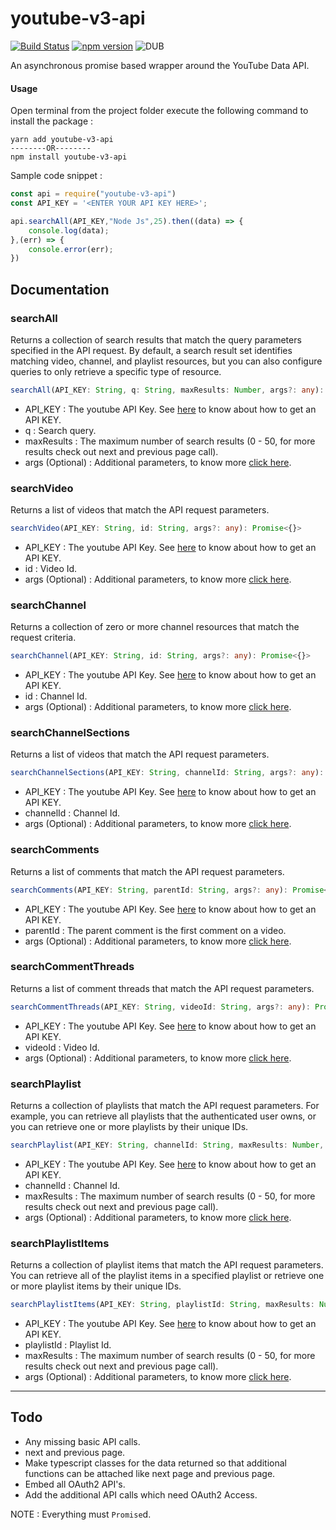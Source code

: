 # youtube-v3-api

[![Build Status](https://travis-ci.org/kanishkarj/youtube-v3-api.svg?branch=master)](https://travis-ci.org/kanishkarj/youtube-v3-api)
[![npm version](https://badge.fury.io/js/youtube-v3-api.svg)](https://badge.fury.io/js/youtube-v3-api)
![DUB](https://img.shields.io/dub/l/vibe-d.svg)

An asynchronous promise based wrapper around the YouTube Data API. 

#### Usage

Open terminal from the project folder execute the following command to install the package :

```shell
yarn add youtube-v3-api
--------OR--------
npm install youtube-v3-api 
```

Sample code snippet :

```javascript
const api = require("youtube-v3-api")
const API_KEY = '<ENTER YOUR API KEY HERE>';

api.searchAll(API_KEY,"Node Js",25).then((data) => {
    console.log(data);
},(err) => {
    console.error(err);
})
```

## Documentation

### searchAll 

Returns a collection of search results that match the query parameters specified in the API request. By default, a search result set identifies matching video, channel, and playlist resources, but you can also configure queries to only retrieve a specific type of resource. 

```typescript
searchAll(API_KEY: String, q: String, maxResults: Number, args?: any): Promise<{}>
```

* API_KEY : The youtube API Key. See [here](https://developers.google.com/youtube/v3/docs/) to know about how to get an API KEY.
* q : Search query.
* maxResults : The maximum number of search results (0 - 50, for more results check out next and previous page call).
* args (Optional) : Additional parameters, to know more [click here](https://developers.google.com/youtube/v3/docs/search/list). 

### searchVideo 

Returns a list of videos that match the API request parameters.

```typescript
searchVideo(API_KEY: String, id: String, args?: any): Promise<{}>
```

* API_KEY : The youtube API Key. See [here](https://developers.google.com/youtube/v3/docs/) to know about how to get an API KEY.
* id : Video Id.
* args (Optional) : Additional parameters, to know more [click here](https://developers.google.com/youtube/v3/docs/videos/list). 


### searchChannel 

Returns a collection of zero or more channel resources that match the request criteria.

```typescript
searchChannel(API_KEY: String, id: String, args?: any): Promise<{}>
```

* API_KEY : The youtube API Key. See [here](https://developers.google.com/youtube/v3/docs/) to know about how to get an API KEY.
* id : Channel Id.
* args (Optional) : Additional parameters, to know more [click here](https://developers.google.com/youtube/v3/docs/channels/list). 


### searchChannelSections 

Returns a list of videos that match the API request parameters.

```typescript
searchChannelSections(API_KEY: String, channelId: String, args?: any): Promise<{}>
```

* API_KEY : The youtube API Key. See [here](https://developers.google.com/youtube/v3/docs/) to know about how to get an API KEY.
* channelId : Channel Id.
* args (Optional) : Additional parameters, to know more [click here](https://developers.google.com/youtube/v3/docs/channelSections/list). 


### searchComments 

Returns a list of comments that match the API request parameters.

```typescript
searchComments(API_KEY: String, parentId: String, args?: any): Promise<{}>
```

* API_KEY : The youtube API Key. See [here](https://developers.google.com/youtube/v3/docs/) to know about how to get an API KEY.
* parentId : The parent comment is the first comment on a video.
* args (Optional) : Additional parameters, to know more [click here](https://developers.google.com/youtube/v3/docs/comments/list). 


### searchCommentThreads 

Returns a list of comment threads that match the API request parameters.

```typescript
searchCommentThreads(API_KEY: String, videoId: String, args?: any): Promise<{}>
```

* API_KEY : The youtube API Key. See [here](https://developers.google.com/youtube/v3/docs/) to know about how to get an API KEY.
* videoId : Video Id.
* args (Optional) : Additional parameters, to know more [click here](https://developers.google.com/youtube/v3/docs/commentThreads/list). 


### searchPlaylist 

Returns a collection of playlists that match the API request parameters. For example, you can retrieve all playlists that the authenticated user owns, or you can retrieve one or more playlists by their unique IDs. 

```typescript
searchPlaylist(API_KEY: String, channelId: String, maxResults: Number, args?: any): Promise<{}>
```

* API_KEY : The youtube API Key. See [here](https://developers.google.com/youtube/v3/docs/) to know about how to get an API KEY.
* channelId : Channel Id.
* maxResults : The maximum number of search results (0 - 50, for more results check out next and previous page call).
* args (Optional) : Additional parameters, to know more [click here](https://developers.google.com/youtube/v3/docs/playlists/list). 


### searchPlaylistItems 

Returns a collection of playlist items that match the API request parameters. You can retrieve all of the playlist items in a specified playlist or retrieve one or more playlist items by their unique IDs.

```typescript
searchPlaylistItems(API_KEY: String, playlistId: String, maxResults: Number, args?: any): Promise<{}>
```

* API_KEY : The youtube API Key. See [here](https://developers.google.com/youtube/v3/docs/) to know about how to get an API KEY.
* playlistId : Playlist Id.
* maxResults : The maximum number of search results (0 - 50, for more results check out next and previous page call).
* args (Optional) : Additional parameters, to know more [click here](https://developers.google.com/youtube/v3/docs/playlists/list). 


---------------------------------------

## Todo

* Any missing basic API calls.
* next and previous page.
* Make typescript classes for the data returned so that additional functions can be attached like next page and previous page.
* Embed all OAuth2 API's.
* Add the additional API calls which need OAuth2 Access.

NOTE : Everything must `Promise`d.